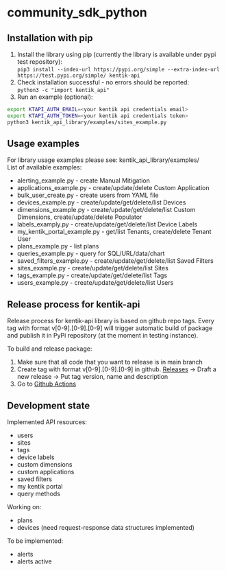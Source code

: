 # community_sdk_python

## Installation with pip

1. Install the library using pip (currently the library is available under pypi test repository):  
```pip3 install --index-url https://pypi.org/simple --extra-index-url https://test.pypi.org/simple/ kentik-api```
1. Check installation successful - no errors should be reported:  
```python3 -c "import kentik_api"```
1. Run an example (optional):
  ```bash
  export KTAPI_AUTH_EMAIL=<your kentik api credentials email>
  export KTAPI_AUTH_TOKEN=<your kentik api credentials token>
  python3 kentik_api_library/examples/sites_example.py
  ```

## Usage examples

For library usage examples please see: kentik_api_library/examples/  
List of available examples:
- alerting_example.py - create Manual Mitigation
- applications_example.py - create/update/delete Custom Application
- bulk_user_create.py - create users from YAML file
- devices_example.py - create/update/get/delete/list Devices
- dimensions_example.py - create/update/get/delete/list Custom Dimensions, create/update/delete Populator
- labels_examply.py - create/update/get/delete/list Device Labels
- my_kentik_portal_example.py - get/list Tenants, create/delete Tenant User
- plans_example.py - list plans
- queries_example.py - query for SQL/URL/data/chart
- saved_filters_example.py - create/update/get/delete/list Saved Filters
- sites_example.py - create/update/get/delete/list Sites
- tags_example.py - create/update/get/delete/list Tags
- users_example.py - create/update/get/delete/list Users

## Release process for kentik-api

Release process for kentik-api library is based on github repo tags. Every tag with format v[0-9].[0-9].[0-9] will trigger automatic build of package and publish it in PyPi repository (at the moment in testing instance).

To build and release package:
1. Make sure that all code that you want to release is in main branch
1. Create tag with format v[0-9].[0-9].[0-9] in github. [Releases](https://github.com/kentik/community_sdk_python/releases) -> Draft a new release -> Put tag version, name and description
1. Go to [Github Actions](https://github.com/kentik/community_sdk_python/actions)


## Development state

Implemented API resources:
- users
- sites
- tags
- device labels
- custom dimensions
- custom applications
- saved filters
- my kentik portal
- query methods

Working on:
- plans
- devices (need request-response data structures implemented)

To be implemented:
- alerts
- alerts active
